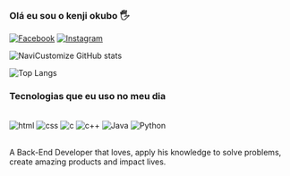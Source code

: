 
### Olá eu sou o kenji okubo 🖐️

[![Facebook](https://img.shields.io/badge/Facebook-1877F2?style=for-the-badge&logo=facebook&logoColor=white)](https://www.facebook.com/kenji.okubo.14?mibextid=LQQJ4d)
[![Instagram](https://img.shields.io/badge/Instagram-E4405F?style=for-the-badge&logo=instagram&logoColor=white)](https://www.instagram.com/kenji_okubo?igsh=d3cwcjFlOXdlNzRn&utm_source=qr)

![NaviCustomize GitHub stats](https://github-readme-stats.vercel.app/api?username=NaviCustomize&show_icons=true&theme=highcontrast)

![Top Langs](https://github-readme-stats.vercel.app/api/top-langs/?username=NaviCustomize&size_weight=0.5&count_weight=0.5)

### Tecnologias que eu uso no meu dia

<div style="display: inline_block"><br/>
    <img aligh="center" alt="html" src="https://img.shields.io/badge/HTML5-E34F26?style=for-the-badge&logo=html5&logoColor=white" />
<img aligh="center" alt="css" src="https://img.shields.io/badge/CSS3-1572B6?style=for-the-badge&logo=css3&logoColor=white" />
<img aligh="center" alt="c" src="https://img.shields.io/badge/C-00599C?style=for-the-badge&logo=c&logoColor=white" />
<img aligh="center" alt="c++" src="https://img.shields.io/badge/C%2B%2B-00599C?style=for-the-badge&logo=c%2B%2B&logoColor=white" />
<img aligh="center" alt="Java" src="https://img.shields.io/badge/Java-ED8B00?style=for-the-badge&logo=openjdk&logoColor=white" />
<img aligh="center" alt="Python" src="https://img.shields.io/badge/Python-14354C?style=for-the-badge&logo=python&logoColor=white" />
</div><br/>

A Back-End Developer that loves, apply his knowledge to solve problems, create amazing products and impact lives.

